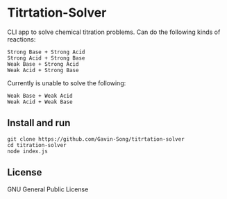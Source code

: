 # Titrtation-Solver

CLI app to solve chemical titration problems. Can do the following kinds of reactions:

```
Strong Base + Strong Acid
Strong Acid + Strong Base
Weak Base + Strong Acid
Weak Acid + Strong Base
```

Currently is unable to solve the following:
```
Weak Base + Weak Acid
Weak Acid + Weak Base
```

## Install and run
```
git clone https://github.com/Gavin-Song/titrtation-solver
cd titration-solver
node index.js
```

## License
GNU General Public License
